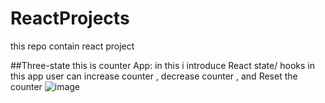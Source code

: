 # ReactProjects
this repo contain react project

##Three-state
this is counter App: in this i introduce React state/ hooks
in this app user can increase counter , decrease counter , and Reset the counter
![image](https://user-images.githubusercontent.com/56904422/90327652-739c8900-dfb3-11ea-967e-a7a446e34d31.png)
